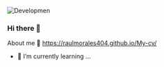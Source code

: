 ![Developmen](https://user-images.githubusercontent.com/74264081/125567593-8bb6d884-f8cf-4281-ab86-93a2d37ec484.gif)

### Hi there 👋
  
About me :rocket:
https://raulmorales404.github.io/My-cv/
- 🌱 I’m currently learning ...

